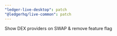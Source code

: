 ```yaml
---
"ledger-live-desktop": patch
"@ledgerhq/live-common": patch
---
```


Show DEX providers on SWAP & remove feature flag
